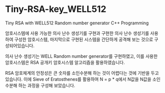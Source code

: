 # Tiny-RSA-key_WELL512
Tiny RSA with WELL512 Random number generator C++ Programming

암호시스템에 사용 가능한 의사 난수 생성기를 구현과 구현한 의사 난수 생성기를 사용하여 구성한 암호시스템, 마지막으로 구현된 시스템을 간단하게 공격해 보는 것으로 구성되어있습니다.

의사 난수 생성기는 WELL Random number generator를 구현하였고, 이를 사용한 암호시스템은 RSA 공개키 암호시스템 알고리즘을 활용하였습니다.

RSA 암호체계의 안정성은 큰 숫자를 소인수분해 하는 것이 어렵다는 것에 기반을 두고 있습니다. 이에 Sieve of Eratosthenes를 활용하여 N = p * q에서 N값을 N값을 소인수분해 하는 과정을 구성해 보았습니다.
